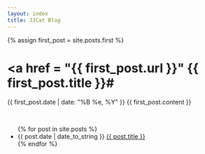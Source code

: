 ```yaml
---
layout: index
title: JJCat Blog
---
```

{% assign first_post = site.posts.first %}
# <a href = "{{ first_post.url }}" {{ first_post.title }}</a>#
{{ first_post.date | date: "%B %e, %Y" }}
{{ first_post.content }}

<br>
<ul>
{% for post in site.posts %}
<li>{{ post.date | date_to_string }} <a href="{{ site.baseurl }}{{ post.url }}">{{ post.title }}</a></li>
{% endfor %}
</ul>
